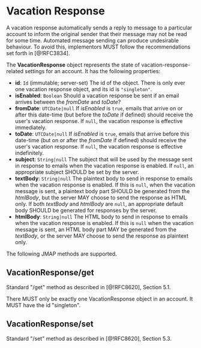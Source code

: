 # Vacation Response

A vacation response automatically sends a reply to message to a particular account to inform the original sender that their message may not be read for some time. Automated message sending can produce undesirable behaviour. To avoid this, implementors MUST follow the recommendations set forth in [@!RFC3834].

The **VacationResponse** object represents the state of vacation-response-related settings for an account. It has the following properties:

- **id**: `Id` (immutable; server-set)
  The id of the object. There is only ever one vacation response object, and its id is `"singleton"`.
- **isEnabled**: `Boolean`
  Should a vacation response be sent if an email arrives between the *fromDate* and *toDate*?
- **fromDate**: `UTCDate|null`
  If *isEnabled* is `true`, emails that arrive on or after this date-time (but before the *toDate* if defined) should receive the user's vacation response. If `null`, the vacation response is effective immediately.
- **toDate**: `UTCDate|null`
  If *isEnabled* is `true`, emails that arrive before this date-time (but on or after the *fromDate* if defined) should receive the user's vacation response. If `null`, the vacation response is effective indefinitely.
- **subject**: `String|null`
  The subject that will be used by the message sent in response to emails when the vacation response is enabled. If `null`, an appropriate subject SHOULD be set by the server.
- **textBody**: `String|null`
  The plaintext body to send in response to emails when the vacation response is enabled. If this is `null`, when the vacation message is sent, a plaintext body part SHOULD be generated from the *htmlBody*, but the server MAY choose to send the response as HTML only. If both *textBody* and *htmlBody* are `null`, an appropriate default body SHOULD be generated for responses by the server.
- **htmlBody**: `String|null`
  The HTML body to send in response to emails when the vacation response is enabled. If this is `null` when the vacation message is sent, an HTML body part MAY be generated from the *textBody*, or the server MAY choose to send the response as plaintext only.

The following JMAP methods are supported.

## VacationResponse/get

Standard "/get" method as described in [@!RFC8620], Section 5.1.

There MUST only be exactly one VacationResponse object in an account. It MUST have the id "singleton".

## VacationResponse/set

Standard "/set" method as described in [@!RFC8620], Section 5.3.
